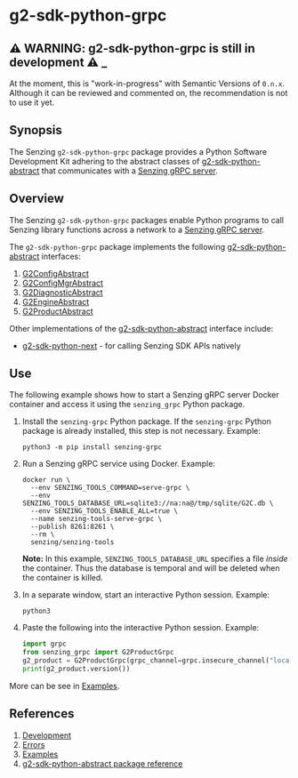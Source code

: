 # g2-sdk-python-grpc

## :warning: WARNING: g2-sdk-python-grpc is still in development :warning: _

At the moment, this is "work-in-progress" with Semantic Versions of `0.n.x`.
Although it can be reviewed and commented on,
the recommendation is not to use it yet.

## Synopsis

The Senzing `g2-sdk-python-grpc` package provides a Python Software Development Kit
adhering to the abstract classes of
[g2-sdk-python-abstract](https://github.com/Senzing/g2-sdk-python-abstract/tree/main/src/senzing_abstract)
that communicates with a
[Senzing gRPC server](https://github.com/Senzing/servegrpc).

## Overview

The Senzing `g2-sdk-python-grpc` packages enable Python programs to call Senzing library functions
across a network to a
[Senzing gRPC server](https://github.com/Senzing/servegrpc).

The `g2-sdk-python-grpc` package implements the following
[g2-sdk-python-abstract](https://github.com/Senzing/g2-sdk-python-abstract/tree/main/src/senzing_abstract)
interfaces:

1. [G2ConfigAbstract](https://github.com/Senzing/g2-sdk-python-abstract/blob/main/src/senzing_abstract/g2config_abstract.py)
1. [G2ConfigMgrAbstract](https://github.com/Senzing/g2-sdk-python-abstract/blob/main/src/senzing_abstract/g2configmgr_abstract.py)
1. [G2DiagnosticAbstract](https://github.com/Senzing/g2-sdk-python-abstract/blob/main/src/senzing_abstract/g2diagnostic_abstract.py)
1. [G2EngineAbstract](https://github.com/Senzing/g2-sdk-python-abstract/blob/main/src/senzing_abstract/g2engine_abstract.py)
1. [G2ProductAbstract](https://github.com/Senzing/g2-sdk-python-abstract/blob/main/src/senzing_abstract/g2product_abstract.py)

Other implementations of the
[g2-sdk-python-abstract](https://github.com/Senzing/g2-sdk-python-abstract/tree/main/src/senzing_abstract)
interface include:

- [g2-sdk-python-next](https://github.com/Senzing/g2-sdk-python-next) - for
  calling Senzing SDK APIs natively

## Use

The following example shows how to start a Senzing gRPC server Docker container
and access it using the `senzing_grpc` Python package.

1. Install the `senzing-grpc` Python package.
   If the `senzing-grpc` Python package is already installed,
   this step is not necessary.
   Example:

    ```console
    python3 -m pip install senzing-grpc
    ```

1. Run a Senzing gRPC service using Docker.
   Example:

    ```console
    docker run \
      --env SENZING_TOOLS_COMMAND=serve-grpc \
      --env SENZING_TOOLS_DATABASE_URL=sqlite3://na:na@/tmp/sqlite/G2C.db \
      --env SENZING_TOOLS_ENABLE_ALL=true \
      --name senzing-tools-serve-grpc \
      --publish 8261:8261 \
      --rm \
      senzing/senzing-tools
    ```

   **Note:** In this example, `SENZING_TOOLS_DATABASE_URL` specifies a file *inside* the container.
   Thus the database is temporal and will be deleted when the container is killed.

1. In a separate window, start an interactive Python session.
   Example:

    ```console
    python3
    ```

1. Paste the following into the interactive Python session.
   Example:

    ```python
    import grpc
    from senzing_grpc import G2ProductGrpc
    g2_product = G2ProductGrpc(grpc_channel=grpc.insecure_channel("localhost:8261"))
    print(g2_product.version())
    ```

More can be see in
[Examples](docs/examples.md).

## References

1. [Development](docs/development.md)
1. [Errors](docs/errors.md)
1. [Examples](docs/examples.md)
1. [g2-sdk-python-abstract package reference](http://hub.senzing.com/g2-sdk-python-abstract/)
